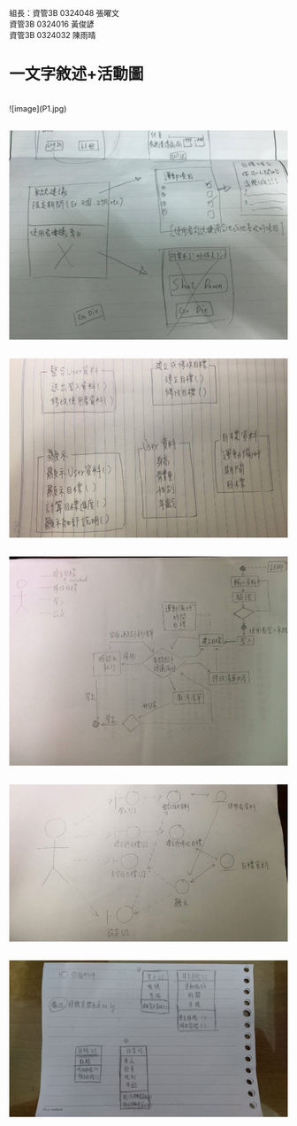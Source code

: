 組長：資管3B 0324048 張曜文
<br>資管3B 0324016 黃俊諺</br>
資管3B 0324032 陳雨晴

<h1>一文字敘述+活動圖</h1>
<br>![image](P1.jpg)</br>

<br>![image](P2.jpg)</br>

<br>![image](p3.jpg)</br>

<br>![image](p4.jpg)</br>

<br>![image](p5.jpg)</br>

<br>![image](p6.jpg)</br>



